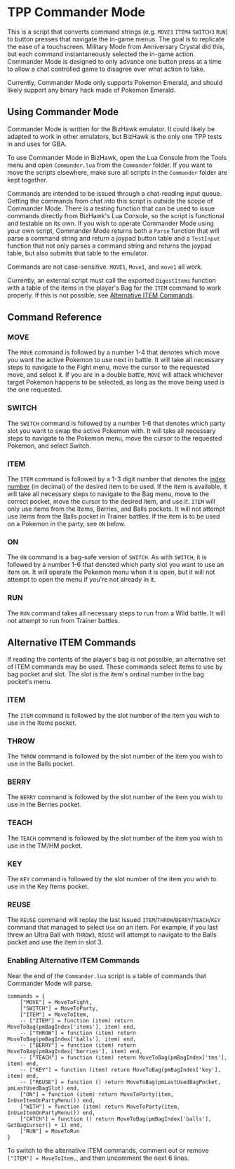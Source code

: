 # TPP Commander Mode

This is a script that converts command strings (e.g. `MOVE1` `ITEM4` `SWITCH3` `RUN`) to button presses that navigate the in-game menus. The goal is to replicate the ease of a touchscreen. Military Mode from Anniversary Crystal did this, but each command instantaneously selected the in-game action. Commander Mode is designed to only advance one button press at a time to allow a chat controlled game to disagree over what action to take.

Currently, Commander Mode only supports Pokemon Emerald, and should likely support any binary hack made of Pokemon Emerald.

## Using Commander Mode

Commander Mode is written for the BizHawk emulator. It could likely be adapted to work in other emulators, but BizHawk is the only one TPP tests in and uses for GBA.

To use Commander Mode in BizHawk, open the Lua Console from the Tools menu and open `Commander.lua` from the `Commander` folder. If you want to move the scripts elsewhere, make sure all scripts in the `Commander` folder are kept together.

Commands are intended to be issued through a chat-reading input queue. Getting the commands from chat into this script is outside the scope of Commander Mode.
There is a testing function that can be used to issue commands directly from BizHawk's Lua Console, so the script is functional and testable on its own.
If you wish to operate Commander Mode using your own script, Commander Mode returns both a `Parse` function that will parse a command string and return a joypad button table and a `TestInput` function that not only parses a command string and returns the joypad table, but also submits that table to the emulator.

Commands are not case-sensitive. `MOVE1`, `Move1`, and `move1` all work.

Currently, an external script must call the exported `DigestItems` function with a table of the items in the player's Bag for the `ITEM` command to work properly. If this is not possible, see [Alternative ITEM Commands](#alternative-item-commands).

## Command Reference

### MOVE

The `MOVE` command is followed by a number 1-4 that denotes which move you want the active Pokemon to use next in battle. It will take all necessary steps to navigate to the Fight menu, move the cursor to the requested move, and select it. If you are in a double battle, `MOVE` will attack whichever target Pokemon happens to be selected, as long as the move being used is the one requested.

### SWITCH

The `SWITCH` command is followed by a number 1-6 that denotes which party slot you want to swap the active Pokemon with. It will take all necessary steps to navigate to the Pokemon menu, move the cursor to the requested Pokemon, and select Switch.

### ITEM

The `ITEM` command is followed by a 1-3 digit number that denotes the [index number](https://bulbapedia.bulbagarden.net/wiki/List_of_items_by_index_number_(Generation_III)) (in decimal) of the desired item to be used. If the item is available, it will take all necessary steps to navigate to the Bag menu, move to the correct pocket, move the cursor to the desired item, and use it. `ITEM` will only use items from the Items, Berries, and Balls pockets. It will not attempt use items from the Balls pocket in Trainer battles. If the item is to be used on a Pokemon in the party, see `ON` below.

### ON

The `ON` command is a bag-safe version of `SWITCH`. As with `SWITCH`, it is followed by a number 1-6 that denoted which party slot you want to use an item on. It will operate the Pokemon menu when it is open, but it will not attempt to open the menu if you're not already in it.

### RUN

The `RUN` command takes all necessary steps to run from a Wild battle. It will not attempt to run from Trainer battles.

## Alternative ITEM Commands

If reading the contents of the player's bag is not possible, an alternative set of ITEM commands may be used. These commands select items to use by bag pocket and slot. The slot is the item's ordinal number in the bag pocket's menu.

### ITEM

The `ITEM` command is followed by the slot number of the item you wish to use in the Items pocket.

### THROW

The `THROW` command is followed by the slot number of the item you wish to use in the Balls pocket.

### BERRY

The `BERRY` command is followed by the slot number of the item you wish to use in the Berries pocket.

### TEACH

The `TEACH` command is followed by the slot number of the item you wish to use in the TM/HM pocket.

### KEY

The `KEY` command is followed by the slot number of the item you wish to use in the Key Items pocket.

### REUSE

The `REUSE` command will replay the last issued `ITEM`/`THROW`/`BERRY`/`TEACH`/`KEY` command that managed to select `Use` on an item. For example, if you last threw an Ultra Ball with `THROW3`, `REUSE` will attempt to navigate to the Balls pocket and use the item in slot 3.

### Enabling Alternative ITEM Commands

Near the end of the `Commander.lua` script is a table of commands that Commander Mode will parse. 
```
commands = {
    ["MOVE"] = MoveToFight,
    ["SWITCH"] = MoveToParty,
    ["ITEM"] = MoveToItem,
    -- ["ITEM"] = function (item) return MoveToBag(pmBagIndex['items'], item) end,
    -- ["THROW"] = function (item) return MoveToBag(pmBagIndex['balls'], item) end,
    -- ["BERRY"] = function (item) return MoveToBag(pmBagIndex['berries'], item) end,
    -- ["TEACH"] = function (item) return MoveToBag(pmBagIndex['tms'], item) end,
    -- ["KEY"] = function (item) return MoveToBag(pmBagIndex['key'], item) end,
    -- ["REUSE"] = function () return MoveToBag(pmLastUsedBagPocket, pmLastUsedBagSlot) end,
    ["ON"] = function (item) return MoveToParty(item, InUseItemOnPartyMenu()) end,
    ["WITH"] = function (item) return MoveToParty(item, InUseItemOnPartyMenu()) end,
    ["CATCH"] = function () return MoveToBag(pmBagIndex['balls'], GetBagCursor() + 1) end,
    ["RUN"] = MoveToRun
}
```
To switch to the alternative ITEM commands, comment out or remove `["ITEM"] = MoveToItem,`, and then uncomment the next 6 lines.